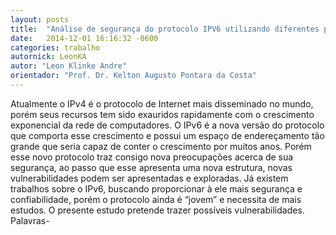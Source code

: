 ```yaml
---
layout: posts
title:  "Análise de segurança do protocolo IPV6 utilizando diferentes plataformas para métodos de Pen Test"
date:   2014-12-01 16:16:32 -0600
categories: trabalho
autornick: LeonKA
autor: "Leon Klinke Andre"
orientador: "Prof. Dr. Kelton Augusto Pontara da Costa"
---
```

Atualmente o IPv4 é o protocolo de Internet mais disseminado no mundo, porém seus recursos tem sido exauridos rapidamente com o crescimento exponencial da rede de computadores. O IPv6 é a nova versão do protocolo que comporta esse crescimento e possui um espaço de endereçamento tão grande que seria capaz de conter o crescimento por muitos anos. Porém esse novo protocolo traz consigo nova preocupações acerca de sua segurança, ao passo que esse apresenta uma nova estrutura, novas vulnerabilidades podem ser apresentadas e exploradas. Já existem trabalhos sobre o IPv6, buscando proporcionar à ele mais segurança e confiabilidade, porém o protocolo ainda é “jovem” e necessita de mais estudos. O presente estudo pretende trazer possíveis vulnerabilidades. Palavras-

